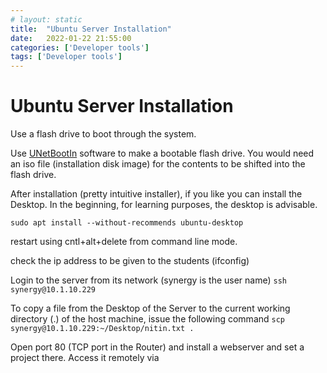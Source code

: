 ```yaml
---
# layout: static
title:  "Ubuntu Server Installation"
date:   2022-01-22 21:55:00
categories: ['Developer tools']
tags: ['Developer tools']
---
```


# Ubuntu Server Installation

Use a flash drive to boot through the system.

Use [UNetBootIn](https://launchpad.net/unetbootin/+download) software to make a
bootable flash drive. You would need an iso file (installation disk image) for
the contents to be shifted into the flash drive.

After installation (pretty intuitive installer), if you like you can install the
Desktop. In the beginning, for learning purposes, the desktop is advisable.

`sudo apt install --without-recommends ubuntu-desktop`

restart using cntl+alt+delete from command line mode.

check the ip address to be given to the students (ifconfig)

Login to the server from its network (synergy is the user name)
`ssh synergy@10.1.10.229`

To copy a file from the Desktop of the Server to the current working
directory (.) of the host machine, issue the following command
`scp synergy@10.1.10.229:~/Desktop/nitin.txt .`

Open port 80 (TCP port in the Router) and install a webserver and set a project
there.
Access it remotely via 

